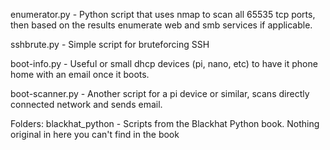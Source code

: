 
enumerator.py - Python script that uses nmap to scan all 65535 tcp ports, then based on the results enumerate web and smb services if applicable. 

sshbrute.py - Simple script for bruteforcing SSH

boot-info.py - Useful or small dhcp devices (pi, nano, etc) to have it phone home with an email once it boots.

boot-scanner.py - Another script for a pi device or similar, scans directly connected network and sends email. 

Folders: 
blackhat_python - Scripts from the Blackhat Python book. Nothing original in here you can't find in the book
